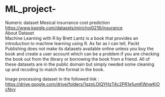 # ML_project-

Numeric dataset Mesical insurrance cost prediction https://www.kaggle.com/datasets/mirichoi0218/insurance          
About Dataset           
Machine Learning with R by Brett Lantz is a book that provides an introduction to machine learning using R. As far as I can tell, Packt Publishing does not make its datasets available online unless you buy the book and create a user account which can be a problem if you are checking the book out from the library or borrowing the book from a friend. All of these datasets are in the public domain but simply needed some cleaning up and recoding to match the format in the book.


Image processing dataset in the followed link :        
https://drive.google.com/drive/folders/1qznLOlQYHzT4c2PR1e1umKWnwKjOcNvv
